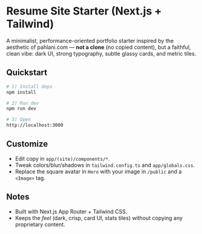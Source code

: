 # Resume Site Starter (Next.js + Tailwind)

A minimalist, performance-oriented portfolio starter inspired by the aesthetic of pahlani.com — **not a clone** (no copied content), but a faithful, clean vibe: dark UI, strong typography, subtle glassy cards, and metric tiles.

## Quickstart

```bash
# 1) Install deps
npm install

# 2) Run dev
npm run dev

# 3) Open
http://localhost:3000
```

## Customize
- Edit copy in `app/(site)/components/*`.
- Tweak colors/blur/shadows in `tailwind.config.ts` and `app/globals.css`.
- Replace the square avatar in `Hero` with your image in `/public` and a `<Image>` tag.

## Notes
- Built with Next.js App Router + Tailwind CSS.
- Keeps the *feel* (dark, crisp, card UI, stats tiles) without copying any proprietary content.

